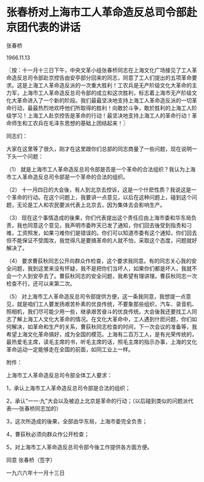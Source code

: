 # 张春桥对上海市工人革命造反总司令部赴京团代表的讲话

张春桥

1966.11.13

〖按：十一月十三日下午，中央文革小组张春桥同志在上海文化广场接见了工人革命造反总司令部赴京控告由安亭部分回来的同志，同意了工人们提出的五项革命要求。这是上海工人革命造反派的一次重大胜利！工农兵是无产阶级文化大革命的主力军，上海市工人革命造反总司令部的成立和这次胜利，标志着上海市无产阶级文化大革命进入了一个新的阶段。我们最最坚决地支持上海工人革命造反派的一切革命行动，最最热烈地欢呼他们所取得的胜利！向敢於斗争，敢於胜利的上海工人阶级学习！上海工人赴京控告是革命的行动！最坚决地支持上海工人的革命行动！革命师生和工农兵在毛泽东思想的基础上团结起来！〗

同志们：

大家在这里等了很久，刚才在这里跟你们总部的同志商量了一些问题，现在说明一下头一个问题：

（1） 就是上海市工人革命造反总司令部是否是一个革命的合法组织？我认为上海市工人革命造反总司令部是一个革命的合法的组织。

（2） 十一月四日的大会後，有人到北京去控诉，这是一个什麽性质？我说这是一个革命的行动。在这个问题上，我要讲一点意见，以后在这种问题上，碰到这个问题，无论是工人和农民要派代表上北京去，因为集体去会影响生产。

（3） 现在这个事情造成的後果，你们代表提出这个责任应由上海市委和华东局负责，我也同意这个意见，我声明市委昨天已发了通知，你们回去後受到指责和刁难，工资照发，如果刁难你们是错误的。你们可以知道市委有这个通知，你们回去但不能保证不受围攻，我觉得凡是要搞革命的人就不怕，采取这个态度，问题就好解决了。

（4） 要求曹荻秋同志公开向群众作检查，这个要求我同意。有的同志关心我的安全问题，我到这里来没有怀疑，我不是把你们当坏人，如果你们都是坏人，我就不会一个人到安亭去了。曹荻秋同志的安全问题，我希望有理讲理。曹荻秋同志一次检查不行，还可以来第二次。

（5） 对上海市工人革命造反总司令部提供方便，这一条我同意，我想提一点意见，就是咱们工人要发扬艰苦朴素的优良传统，不要象那些组织，汽车、录音机、照相机，我们尽可能少用一些，继承艰苦奋斗的优良传统。大会後我还要找工人同志了解上海工人文化大革命的情况。在文化大革命中，工人遇到什麽问题，你们如何解决，如革命和生产的关系，曹荻秋同志检查的时间，下一次会议的准备等，我希望上海文化革命搞好，成为全国的模范。上海有二百万工人，是有光荣传统的，最热爱毛主席，读毛主席的书，听毛主席的话，照毛主席的指示办事，上海的文化革命运动一定能够走在全国的前面，如同工业上一样。

附件：

上海市工人革命造反总司令部全体工人要求：

1，承认上海市工人革命造反总司令部是合法的组织；

2，承认“一一·九”大会以及被迫上北京是革命的行动；（以后碰到类似的问题派代表──张春桥同志加的）

3，这次所造成的後果，全部由华东局，上海市委完全负责；

4，曹荻秋必须向群众作公开检查；

5，对上海市工人革命造反总司令部今後工作提供各方面方便。

同意 张春桥（签字）

一九六六年十一月十三日